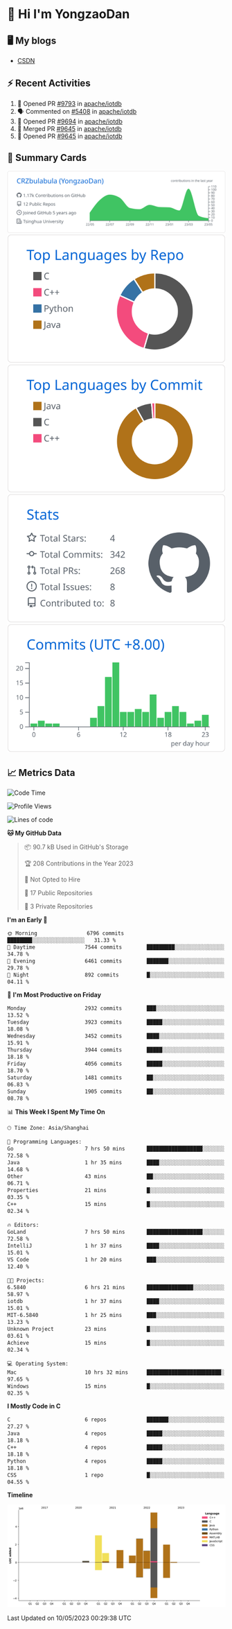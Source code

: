 # 👋 Hi I'm YongzaoDan

## 🖥 My blogs
  + [CSDN](https://blog.csdn.net/CRZbulabula?type=blog)

## ⚡ Recent Activities
<!--START_SECTION:activity-->
1. 💪 Opened PR [#9793](https://github.com/apache/iotdb/pull/9793) in [apache/iotdb](https://github.com/apache/iotdb)
2. 🗣 Commented on [#5408](https://github.com/apache/iotdb/issues/5408) in [apache/iotdb](https://github.com/apache/iotdb)
3. 💪 Opened PR [#9694](https://github.com/apache/iotdb/pull/9694) in [apache/iotdb](https://github.com/apache/iotdb)
4. 🎉 Merged PR [#9645](https://github.com/apache/iotdb/pull/9645) in [apache/iotdb](https://github.com/apache/iotdb)
5. 💪 Opened PR [#9645](https://github.com/apache/iotdb/pull/9645) in [apache/iotdb](https://github.com/apache/iotdb)
<!--END_SECTION:activity-->

## 🎑 Summary Cards

[![](https://raw.githubusercontent.com/CRZbulabula/CRZbulabula/main/profile-summary-card-output/github/0-profile-details.svg)](https://github.com/vn7n24fzkq/github-profile-summary-cards)
[![](https://raw.githubusercontent.com/CRZbulabula/CRZbulabula/main/profile-summary-card-output/github/1-repos-per-language.svg)](https://github.com/vn7n24fzkq/github-profile-summary-cards) [![](https://raw.githubusercontent.com/CRZbulabula/CRZbulabula/main/profile-summary-card-output/github/2-most-commit-language.svg)](https://github.com/vn7n24fzkq/github-profile-summary-cards)
[![](https://raw.githubusercontent.com/CRZbulabula/CRZbulabula/main/profile-summary-card-output/github/3-stats.svg)](https://github.com/vn7n24fzkq/github-profile-summary-cards) [![](https://raw.githubusercontent.com/CRZbulabula/CRZbulabula/main/profile-summary-card-output/github/4-productive-time.svg)](https://github.com/vn7n24fzkq/github-profile-summary-cards)

## 📈 Metrics Data

<!--START_SECTION:waka-->
![Code Time](http://img.shields.io/badge/Code%20Time-110%20hrs%2038%20mins-blue)

![Profile Views](http://img.shields.io/badge/Profile%20Views-6-blue)

![Lines of code](https://img.shields.io/badge/From%20Hello%20World%20I%27ve%20Written-17.9%20million%20lines%20of%20code-blue)

**🐱 My GitHub Data** 

> 📦 90.7 kB Used in GitHub's Storage 
 > 
> 🏆 208 Contributions in the Year 2023
 > 
> 🚫 Not Opted to Hire
 > 
> 📜 17 Public Repositories 
 > 
> 🔑 3 Private Repositories 
 > 
**I'm an Early 🐤** 

```text
🌞 Morning                6796 commits        ████████░░░░░░░░░░░░░░░░░   31.33 % 
🌆 Daytime                7544 commits        █████████░░░░░░░░░░░░░░░░   34.78 % 
🌃 Evening                6461 commits        ███████░░░░░░░░░░░░░░░░░░   29.78 % 
🌙 Night                  892 commits         █░░░░░░░░░░░░░░░░░░░░░░░░   04.11 % 
```
📅 **I'm Most Productive on Friday** 

```text
Monday                   2932 commits        ███░░░░░░░░░░░░░░░░░░░░░░   13.52 % 
Tuesday                  3923 commits        █████░░░░░░░░░░░░░░░░░░░░   18.08 % 
Wednesday                3452 commits        ████░░░░░░░░░░░░░░░░░░░░░   15.91 % 
Thursday                 3944 commits        █████░░░░░░░░░░░░░░░░░░░░   18.18 % 
Friday                   4056 commits        █████░░░░░░░░░░░░░░░░░░░░   18.70 % 
Saturday                 1481 commits        ██░░░░░░░░░░░░░░░░░░░░░░░   06.83 % 
Sunday                   1905 commits        ██░░░░░░░░░░░░░░░░░░░░░░░   08.78 % 
```


📊 **This Week I Spent My Time On** 

```text
🕑︎ Time Zone: Asia/Shanghai

💬 Programming Languages: 
Go                       7 hrs 50 mins       ██████████████████░░░░░░░   72.58 % 
Java                     1 hr 35 mins        ████░░░░░░░░░░░░░░░░░░░░░   14.68 % 
Other                    43 mins             ██░░░░░░░░░░░░░░░░░░░░░░░   06.71 % 
Properties               21 mins             █░░░░░░░░░░░░░░░░░░░░░░░░   03.35 % 
C++                      15 mins             █░░░░░░░░░░░░░░░░░░░░░░░░   02.34 % 

🔥 Editors: 
GoLand                   7 hrs 50 mins       ██████████████████░░░░░░░   72.58 % 
IntelliJ                 1 hr 37 mins        ████░░░░░░░░░░░░░░░░░░░░░   15.01 % 
VS Code                  1 hr 20 mins        ███░░░░░░░░░░░░░░░░░░░░░░   12.40 % 

🐱‍💻 Projects: 
6.5840                   6 hrs 21 mins       ███████████████░░░░░░░░░░   58.97 % 
iotdb                    1 hr 37 mins        ████░░░░░░░░░░░░░░░░░░░░░   15.01 % 
MIT-6.5840               1 hr 25 mins        ███░░░░░░░░░░░░░░░░░░░░░░   13.23 % 
Unknown Project          23 mins             █░░░░░░░░░░░░░░░░░░░░░░░░   03.61 % 
Achieve                  15 mins             █░░░░░░░░░░░░░░░░░░░░░░░░   02.34 % 

💻 Operating System: 
Mac                      10 hrs 32 mins      ████████████████████████░   97.65 % 
Windows                  15 mins             █░░░░░░░░░░░░░░░░░░░░░░░░   02.35 % 
```

**I Mostly Code in C** 

```text
C                        6 repos             ███████░░░░░░░░░░░░░░░░░░   27.27 % 
Java                     4 repos             █████░░░░░░░░░░░░░░░░░░░░   18.18 % 
C++                      4 repos             █████░░░░░░░░░░░░░░░░░░░░   18.18 % 
Python                   4 repos             █████░░░░░░░░░░░░░░░░░░░░   18.18 % 
CSS                      1 repo              █░░░░░░░░░░░░░░░░░░░░░░░░   04.55 % 
```



**Timeline**

![Lines of Code chart](https://raw.githubusercontent.com/CRZbulabula/CRZbulabula/main/assets/bar_graph.png)


 Last Updated on 10/05/2023 00:29:38 UTC
<!--END_SECTION:waka-->

